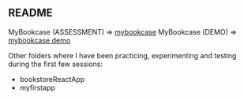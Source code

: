 ## README

MyBookcase (ASSESSMENT) => [mybookcase](https://github.com/hawa-bah/black-codher-react/tree/master/mybookcase)
MyBookcase (DEMO) => [mybookcase demo](https://hawas-bookcase-app.netlify.app/)

Other folders where I have been practicing, experimenting and testing during the first few sessions:
* bookstoreReactApp
* myfirstapp
